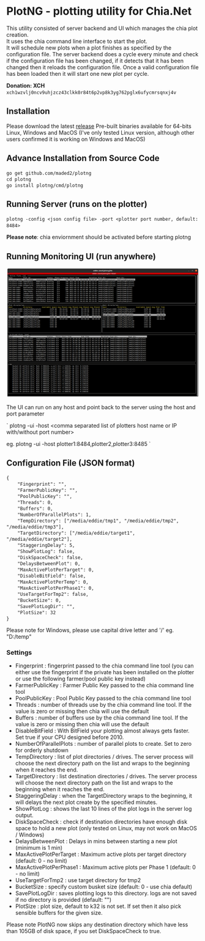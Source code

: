 # PlotNG - plotting utility for Chia.Net

This utility consisted of server backend and UI which manages the chia plot creation.  
It uses the chia command line interface to start the plot.  
It will schedule new plots when a plot finishes as specified by the configuration file.
The server backend does a cycle every minute and check if the configuration file has been changed, if it detects that it has been changed then it reloads the configuration file.
Once a valid configuration file has been loaded then it will start one new plot per cycle.

**Donation: XCH**  `xch1wzvlj0ncv9uhjzcz43clkk0r84t6p2vp8k3yg762pglx6ufycmrsqnxj4v`

## Installation

Please download the latest [release](../../releases) 
Pre-built binaries available for 64-bits Linux, Windows and MacOS (I've only tested Linux version, although other users confirmed it is working on Windows and MacOS)


## Advance Installation from Source Code

    go get github.com/maded2/plotng
    cd plotng
    go install plotng/cmd/plotng



## Running Server (runs on the plotter)

`
plotng -config <json config file> -port <plotter port number, default: 8484>
`

**Please note**: chia enviornment should be activated before starting plotng

## Running Monitoring UI (run anywhere)

![PlotNG UI](plotng.png)

The UI can run on any host and point back to the server using the host and port parameter


`
plotng -ui -host <comma separated list of plotters host name or IP with/without port number>

eg. plotng -ui -host plotter1:8484,plotter2,plotter3:8485
`

## Configuration File (JSON format)


    {
        "Fingerprint": "",
        "FarmerPublicKey": "",
        "PoolPublicKey": "",
        "Threads": 0,
        "Buffers": 0,
        "NumberOfParallelPlots": 1,
        "TempDirectory": ["/media/eddie/tmp1", "/media/eddie/tmp2", "/media/eddie/tmp3"],
        "TargetDirectory": ["/media/eddie/target1", "/media/eddie/target2"],
        "StaggeringDelay": 5,
        "ShowPlotLog": false,
        "DiskSpaceCheck": false,
        "DelaysBetweenPlot": 0,
        "MaxActivePlotPerTarget": 0,
        "DisableBitField": false,
        "MaxActivePlotPerTemp": 0,
        "MaxActivePlotPerPhase1": 0,
        "UseTargetForTmp2": false,
        "BucketSize": 0,
        "SavePlotLogDir": "",
        "PlotSize": 32
    }

Please note for Windows, please use capital drive letter and '/'  eg.  "D:/temp"

### Settings

- Fingerprint : fingerprint passed to the chia command line tool (you can either use the fingerprint if the private has been installed on the plotter or use the following farmer/pool public key instead)
- FarmerPublicKey : Farmer Public Key passed to the chia command line tool
- PoolPublicKey : Pool Public Key passed to the chia command line tool
- Threads : number of threads use by the chia command line tool.  If the value is zero or missing then chia will use the default
- Buffers : number of buffers use by the chia command line tool.  If the value is zero or missing then chia will use the default
- DisableBitField : With BitField your plotting almost always gets faster. Set true if your CPU designed before 2010.
- NumberOfParallelPlots : number of parallel plots to create.  Set to zero for orderly shutdown
- TempDirectory : list of plot directories / drives.  The server process will choose the next directory path on the list and wraps to the beginning when it reaches the end.
- TargetDirectory : list destination directories / drives.  The server process will choose the next directory path on the list and wraps to the beginning when it reaches the end.
- StaggeringDelay : when the TargetDirectory wraps to the beginning, it will delays the next plot create by the specified minutes.
- ShowPlotLog : shows the last 10 lines of the plot logs in the server log output.
- DiskSpaceCheck : check if destination directories have enough disk space to hold a new plot (only tested on Linux, may not work on MacOS / Windows)
- DelaysBetweenPlot : Delays in mins between starting a new plot (minimum is 1 min)
- MaxActivePlotPerTarget : Maximum active plots per target directory (default: 0 - no limit)
- MaxActivePlotPerPhase1 : Maximum active plots per Phase 1 (default: 0 - no limit)
- UseTargetForTmp2 : use target directory for tmp2
- BucketSize : specify custom busket size (default: 0 - use chia default)
- SavePlotLogDir : saves plotting logs to this directory. logs are not saved if no directory is provided (default: "")
- PlotSize : plot size, default to k32 is not set.  If set then it also pick sensible buffers for the given size.

Please note PlotNG now skips any destination directory which have less than 105GB of disk space, if you set DiskSpaceCheck to true.
